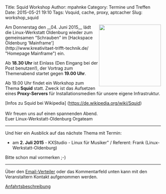 Title:  Squid Workshop 
Author: mpahnke
Category: Termine und Treffen
Date: 2015-05-21 19:10
Tags: Vsquid, cache, proxy, aptcacher
Slug: workshop_squid


<img src="/images/hardware_wird_gestellt.JPG" width="200px" align="right" />
Am Donnerstag den __04. Juni 2015__ lädt die Linux-Werkstatt Oldenburg wieder zum gemeinsamen 
“Schrauben” im [Hackspace Oldenburg 'Mainframe'](http://www.kreativitaet-trifft-technik.de/ "Homepage Mainframe") ein.

Ab __18.30 Uhr__ ist Einlass (Den Eingang bei der Post benutzen!), der Vortrag zum Themenabend startet gegen __19.00 Uhr__. 

Ab 19.00 Uhr findet ein Workshop zum Thema __Squid__ statt. Zweck ist das Aufsetzen eines __Proxy-Servers__ für Installationsmedien für unsere eigene Infrastruktur.

[Infos zu Squid bei Wikipedia] (https://de.wikipedia.org/wiki/Squid)
<br>
<br>
Wir freuen uns auf einen spannenden Abend.
<br>
Euer Linux-Werkstatt-Oldenburg Orgateam

---
 
Und hier ein Ausblick auf das nächste Thema mit Termin:
 
* am __2. Juli 2015__ - KXStudio - Linux für Musiker" / Referent: Frank (Linux-Werkstatt-Oldenburg)
 
 
Bitte schon mal vormerken ;-)

--- 

Über den [Email-Verteiler]({filename}/email_verteiler.md) oder das Kommentarfeld unten kann mit den Veranstaltern Kontakt aufgenommen werden.

[Anfahrtsbeschreibung](http://mainframe.io/contact.de.html "Anfahrt Mainframe")
